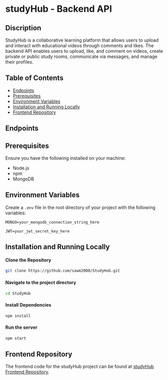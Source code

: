 # studyHub - Backend API

## Discription

StudyHub is a collaborative learning platform that allows users to upload and interact with educational videos through comments and likes. The backend API enables users to upload, like, and comment on videos, create private or public study rooms, communicate via messages, and manage their profiles.

## Table of Contents

- [Endpoints](#endpoints)
- [Prerequisites](#prerequisites)
- [Environment Variables](#environment-variables)
- [Installation and Running Locally](#installation-and-running-locally)
- [Frontend Repository](#frontend-repository)


## Endpoints

## Prerequisites

Ensure you have the following installed on your machine:

- Node.js
- npm
- MongoDB
  
## Environment Variables

Create a `.env` file in the root directory of your project with the following variables:

```plaintext
MONGO=your_mongodb_connection_string_here
```
```plaintext
JWT=your_jwt_secret_key_here
```

## Installation and Running Locally

#### Clone the Repository

```bash
git clone https://github.com/sawm2000/StudyHub.git
```

#### Navigate to the project directory

```bash
cd StudyHub
```

#### Install Dependencies

```bash
npm install
```

#### Run the server

```bash
npm start
```

## Frontend Repository

The frontend code for the studyHub project can be found at [studyHub Frontend Repository](https://github.com/sawm2000/studyHub_fe.git).
